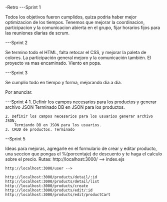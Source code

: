 -Retro
---Sprint 1

Todos los objetivos fueron cumplidos, quiza podria haber mejor optimizacion de los tiempos. 
Tenemos que mejorar la coordinacion, participacion y la comunicacion abierta en el grupo, fijar horarios fijos para las reuniones diarias de scrum.

---Sprint 2

Se termino todo el HTML, falta retocar el CSS, y mejorar la paleta de colores. La participación general mejoro y la comunicación también.  El proyecto va mas encaminado. Viento en popa.

---Sprint 3

Se cumplio todo en tiempo y forma, mejorando día a día.

Por anunciar.

---Sprint 4
    1. Definir los campos necesarios para los productos y generar archivo JSON
        Terminado DB en JSON para los productos. 

    2. Definir los campos necesarios para los usuarios generar archivo JSON.
        Termiando DB en JSON para los usuarios. 
    3. CRUD de productos. Terminado


--Sprint 5

 Ideas para mejoras, agregarle en el formulario de crear y editar producto, una seccion que pongas el %(porcentaje) de descuento y te haga el calculo sobre el precio.
    Rutas:
    http://localhost:3000/ --> index.ejs

    http://localhost:3000/user -->

    http://localhost:3000/products/detail/:id 
    http://localhost:3000/products/detail/list
    http://localhost:3000/products/create
    http://localhost:3000/products/edit/:id
    http://localhost:3000/products/edit/productCart
   